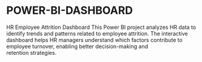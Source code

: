 # POWER-BI-DASHBOARD
HR Employee Attrition Dashboard This Power BI project analyzes HR data to identify trends and patterns related to employee attrition. The interactive dashboard helps HR managers understand which factors contribute to employee turnover, enabling better decision-making and retention strategies.
